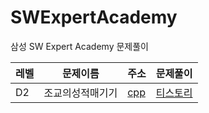# SWExpertAcademy
삼성 SW Expert Academy 문제풀이


레벨 | 문제이름 | 주소 | 문제풀이
--------|--------|--------- | --------
D2|조교의성적매기기|[cpp]()|[티스토리]()

